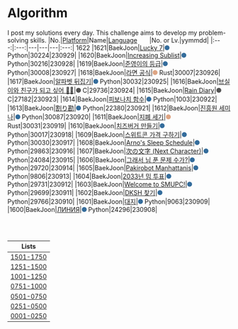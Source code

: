 # Algorithm
I post my solutions every day. This challenge aims to develop my problem-solving skills.
|No.|[Platform](https://github.com/hwahyeon/solved-algorithms/tree/main/attributes/platform)|Name|[Language](https://github.com/hwahyeon/solved-algorithms/tree/main/attributes/language)&nbsp;&nbsp;&nbsp;&nbsp;&nbsp;&nbsp;&nbsp;|No. or Lv.|yymmdd|
|:---:|:---:|---|---|---|:---:|
1622
|1621|BaekJoon|[Lucky 7](https://github.com/hwahyeon/solved-algorithms/blob/main/Python/BaekJoon%202/BaekJoon%20%7C%20Lucky%207.py)|<img src="https://github.com/hwahyeon/solved-algorithms/blob/main/attributes/language/Python.svg" width="11" height="11"/> Python|30224|230929|
|1620|BaekJoon|[Increasing Sublist](https://github.com/hwahyeon/solved-algorithms/blob/main/Python/BaekJoon%202/BaekJoon%20%7C%20Increasing%20Sublist.py)|<img src="https://github.com/hwahyeon/solved-algorithms/blob/main/attributes/language/Python.svg" width="11" height="11"/> Python|30216|230928|
|1619|BaekJoon|[준영이의 등급](https://github.com/hwahyeon/solved-algorithms/blob/main/Python/BaekJoon%202/BaekJoon%20%7C%20%EC%A4%80%EC%98%81%EC%9D%B4%EC%9D%98%20%EB%93%B1%EA%B8%89.py)|<img src="https://github.com/hwahyeon/solved-algorithms/blob/main/attributes/language/Python.svg" width="11" height="11"/> Python|30008|230927|
|1618|BaekJoon|[라면 공식](https://github.com/hwahyeon/solved-algorithms/blob/main/Rust/BaekJoon%20%7C%20%EB%9D%BC%EB%A9%B4%20%EA%B3%B5%EC%8B%9D.rs)|<img src="https://github.com/hwahyeon/solved-algorithms/blob/main/attributes/language/Rust.svg" width="11" height="11"/> Rust|30007|230926|
|1617|BaekJoon|[알파벳 뒤집기](https://github.com/hwahyeon/solved-algorithms/blob/main/Python/BaekJoon%202/BaekJoon%20%7C%20%EC%95%8C%ED%8C%8C%EB%B2%B3%20%EB%92%A4%EC%A7%91%EA%B8%B0.py)|<img src="https://github.com/hwahyeon/solved-algorithms/blob/main/attributes/language/Python.svg" width="11" height="11"/> Python|30032|230925|
|1616|BaekJoon|[브실이와 친구가 되고 싶어 🤸‍♀️](https://github.com/hwahyeon/solved-algorithms/blob/main/C/BaekJoon%20%7C%20%EB%B8%8C%EC%8B%A4%EC%9D%B4%EC%99%80%20%EC%B9%9C%EA%B5%AC%EA%B0%80%20%EB%90%98%EA%B3%A0%20%EC%8B%B6%EC%96%B4%20%F0%9F%A4%B8%E2%80%8D%E2%99%80%EF%B8%8F.c)|<img src="https://github.com/hwahyeon/solved-algorithms/blob/main/attributes/language/C.svg" width="11" height="11"/> C|29736|230924|
|1615|BaekJoon|[Rain Diary](https://github.com/hwahyeon/solved-algorithms/blob/main/C/BaekJoon%20%7C%20Rain%20Diary.c)|<img src="https://github.com/hwahyeon/solved-algorithms/blob/main/attributes/language/C.svg" width="11" height="11"/> C|27182|230923|
|1614|BaekJoon|[피보나치 함수](https://github.com/hwahyeon/solved-algorithms/blob/main/Python/BaekJoon%202/BaekJoon%20%7C%20%ED%94%BC%EB%B3%B4%EB%82%98%EC%B9%98%20%ED%95%A8%EC%88%98.py)|<img src="https://github.com/hwahyeon/solved-algorithms/blob/main/attributes/language/Python.svg" width="11" height="11"/> Python|1003|230922|
|1613|BaekJoon|[割り勘](https://github.com/hwahyeon/solved-algorithms/blob/main/Python/BaekJoon%202/BaekJoon%20%7C%20%E5%89%B2%E3%82%8A%E5%8B%98.py)|<img src="https://github.com/hwahyeon/solved-algorithms/blob/main/attributes/language/Python.svg" width="11" height="11"/> Python|22380|230921|
|1612|BaekJoon|[진흥원 세미나](https://github.com/hwahyeon/solved-algorithms/blob/main/Python/BaekJoon%202/BaekJoon%20%7C%20%EC%A7%84%ED%9D%A5%EC%9B%90%20%EC%84%B8%EB%AF%B8%EB%82%98.py)|<img src="https://github.com/hwahyeon/solved-algorithms/blob/main/attributes/language/Python.svg" width="11" height="11"/> Python|30087|230920|
|1611|BaekJoon|[지폐 세기](https://github.com/hwahyeon/solved-algorithms/blob/main/Rust/BaekJoon%20%7C%20%EC%A7%80%ED%8F%90%20%EC%84%B8%EA%B8%B0.rs)|<img src="https://github.com/hwahyeon/solved-algorithms/blob/main/attributes/language/Rust.svg" width="11" height="11"/> Rust|30031|230919|
|1610|BaekJoon|[치즈버거 만들기](https://github.com/hwahyeon/solved-algorithms/blob/main/Python/BaekJoon%202/BaekJoon%20%7C%20%EC%B9%98%EC%A6%88%EB%B2%84%EA%B1%B0%20%EB%A7%8C%EB%93%A4%EA%B8%B0.py)|<img src="https://github.com/hwahyeon/solved-algorithms/blob/main/attributes/language/Python.svg" width="11" height="11"/> Python|30017|230918|
|1609|BaekJoon|[스위트콘 가격 구하기](https://github.com/hwahyeon/solved-algorithms/blob/main/Python/BaekJoon%202/BaekJoon%20%7C%20%EC%8A%A4%EC%9C%84%ED%8A%B8%EC%BD%98%20%EA%B0%80%EA%B2%A9%20%EA%B5%AC%ED%95%98%EA%B8%B0.py)|<img src="https://github.com/hwahyeon/solved-algorithms/blob/main/attributes/language/Python.svg" width="11" height="11"/> Python|30030|230917|
|1608|BaekJoon|[Arno's Sleep Schedule](https://github.com/hwahyeon/solved-algorithms/blob/main/Python/BaekJoon%202/BaekJoon%20%7C%20Arno's%20Sleep%20Schedule.py)|<img src="https://github.com/hwahyeon/solved-algorithms/blob/main/attributes/language/Python.svg" width="11" height="11"/> Python|29863|230916|
|1607|BaekJoon|[次の文字 (Next Character)](https://github.com/hwahyeon/solved-algorithms/blob/main/Python/BaekJoon%202/BaekJoon%20%7C%20%E6%AC%A1%E3%81%AE%E6%96%87%E5%AD%97%20(Next%20Character).py)|<img src="https://github.com/hwahyeon/solved-algorithms/blob/main/attributes/language/Python.svg" width="11" height="11"/> Python|24084|230915|
|1606|BaekJoon|[그래서 님 푼 문제 수가?](https://github.com/hwahyeon/solved-algorithms/blob/main/Python/BaekJoon%202/BaekJoon%20%7C%20%EA%B7%B8%EB%9E%98%EC%84%9C%20%EB%8B%98%20%ED%91%BC%20%EB%AC%B8%EC%A0%9C%20%EC%88%98%EA%B0%80%3F.py)|<img src="https://github.com/hwahyeon/solved-algorithms/blob/main/attributes/language/Python.svg" width="11" height="11"/> Python|29720|230914|
|1605|BaekJoon|[Pakirobot Manhattanis](https://github.com/hwahyeon/solved-algorithms/blob/main/Python/BaekJoon%202/BaekJoon%20%7C%20Pakirobot%20Manhattanis.py)|<img src="https://github.com/hwahyeon/solved-algorithms/blob/main/attributes/language/Python.svg" width="11" height="11"/> Python|9806|230913|
|1604|BaekJoon|[2033년 밈 투표](https://github.com/hwahyeon/solved-algorithms/blob/main/Python/BaekJoon%202/BaekJoon%20%7C%202033%EB%85%84%20%EB%B0%88%20%ED%88%AC%ED%91%9C.py)|<img src="https://github.com/hwahyeon/solved-algorithms/blob/main/attributes/language/Python.svg" width="11" height="11"/> Python|29731|230912|
|1603|BaekJoon|[Welcome to SMUPC!](https://github.com/hwahyeon/solved-algorithms/blob/main/Python/BaekJoon%202/BaekJoon%20%7C%20Welcome%20to%20SMUPC!.py)|<img src="https://github.com/hwahyeon/solved-algorithms/blob/main/attributes/language/Python.svg" width="11" height="11"/> Python|29699|230911|
|1602|BaekJoon|[DKSH 찾기](https://github.com/hwahyeon/solved-algorithms/blob/main/Python/BaekJoon%202/BaekJoon%20%7C%20DKSH%20%EC%B0%BE%EA%B8%B0.py)|<img src="https://github.com/hwahyeon/solved-algorithms/blob/main/attributes/language/Python.svg" width="11" height="11"/> Python|29766|230910|
|1601|BaekJoon|[대지](https://github.com/hwahyeon/solved-algorithms/blob/main/Python/BaekJoon%202/BaekJoon%20%7C%20%EB%8C%80%EC%A7%80.py)|<img src="https://github.com/hwahyeon/solved-algorithms/blob/main/attributes/language/Python.svg" width="11" height="11"/> Python|9063|230909|
|1600|BaekJoon|[ЛИНИЯ](https://github.com/hwahyeon/solved-algorithms/blob/main/Python/BaekJoon%202/BaekJoon%20%7C%20%D0%9B%D0%98%D0%9D%D0%98%D0%AF.py)|<img src="https://github.com/hwahyeon/solved-algorithms/blob/main/attributes/language/Python.svg" width="11" height="11"/> Python|24296|230908|

<br/>
<br/>

|Lists|
|:---:|
|[1501-1750](https://github.com/hwahyeon/solved-algorithms/blob/main/lists/1501-1750.md)|
|[1251-1500](https://github.com/hwahyeon/solved-algorithms/blob/main/lists/1251-1500.md)|
|[1001-1250](https://github.com/hwahyeon/solved-algorithms/blob/main/lists/1001-1250.md)|
|[0751-1000](https://github.com/hwahyeon/solved-algorithms/blob/main/lists/0751-1000.md)|
|[0501-0750](https://github.com/hwahyeon/solved-algorithms/blob/main/lists/0501-0750.md)|
|[0251-0500](https://github.com/hwahyeon/solved-algorithms/blob/main/lists/0251-0500.md)|
|[0001-0250](https://github.com/hwahyeon/solved-algorithms/blob/main/lists/0001-0250.md)|


<!-- <details>
<summary>Hide/Show</summary>
</details> -->
